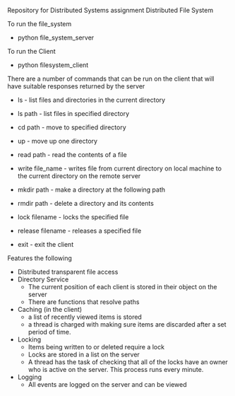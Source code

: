 Repository for Distributed Systems assignment Distributed File System

To run the file_system
  - python file_system_server

To run the Client
  - python filesystem_client

There are a number of commands that can be run on the client that will have suitable responses returned by the server

  - ls - list files and directories in the current directory
  - ls path - list files in specified directory
  - cd path - move to specified directory
  - up - move up one directory

  - read path - read the contents of a file
  - write file_name - writes file from current directory on local machine to the current directory on the remote server

  - mkdir path - make a directory at the following path
  - rmdir path - delete a directory and its contents

  - lock filename - locks the specified file
  - release filename - releases a specified file

  - exit - exit the client

Features the following
  - Distributed transparent file access
  - Directory Service
    - The current position of each client is stored in their object on the server
    - There are functions that resolve paths
  - Caching (in the client)
    - a list of recently viewed items is stored
    - a thread is charged with making sure items are discarded after a set period of time.
  - Locking
    - Items being written to or deleted require a lock
    - Locks are stored in a list on the server
    - A thread has the task of checking that all of the locks have an owner who is active on the server. This process runs every minute.
  - Logging
    - All events are logged on the server and can be viewed
